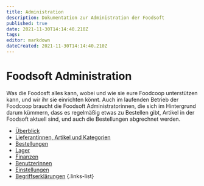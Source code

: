 ```yaml
---
title: Administration
description: Dokumentation zur Administration der Foodsoft
published: true
date: 2021-11-30T14:14:40.210Z
tags: 
editor: markdown
dateCreated: 2021-11-30T14:14:40.210Z
---
```


# Foodsoft Administration

Was die Foodosft alles kann, wobei und wie sie eure Foodcoop unterstützen kann, und wir ihr sie einrichten könnt. Auch im laufenden Betrieb der Foodcoop braucht die Foodsoft  Administratorinnen, die sich im Hintergrund darum kümmern, dass es regelmäßig etwas zu Bestellen gibt, Artikel in der Foodsoft aktuell sind, und auch die Bestellungen abgrechnet werden. 


- [Überblick](/de/documentation/admin/general)
- [Lieferantinnen, Artikel und Kategorien](/de/documentation/admin/suppliers)
- [Bestellungen](/de/documentation/admin/orders)
- [Lager](/de/documentation/admin/storage)
- [Finanzen](/de/documentation/admin/finances)
- [Benutzerinnen](/de/documentation/admin/users)
- [Einstellungen](/de/documentation/admin/settings)
- [Begriffserklärungen](/de/documentation/admin/terms-definitions)
{.links-list}